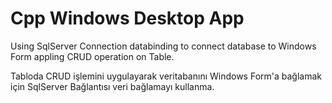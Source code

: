 # Cpp Windows Desktop App

Using SqlServer Connection databinding to connect database to Windows Form appling CRUD operation on Table.

Tabloda CRUD işlemini uygulayarak veritabanını Windows Form'a bağlamak için SqlServer Bağlantısı veri bağlamayı kullanma.
